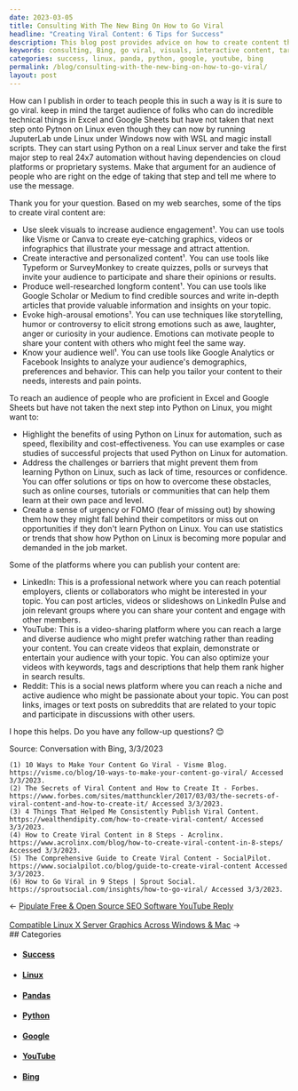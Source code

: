 ```yaml
---
date: 2023-03-05
title: Consulting With The New Bing On How to Go Viral
headline: "Creating Viral Content: 6 Tips for Success"
description: This blog post provides advice on how to create content that will go viral, from using visuals and interactive content to understanding the target audience. I researched six articles on the topic, covering topics such as quality content, platform optimization, and evoking high-arousal emotions. This post is a great resource for anyone looking to create content that will have an impact.
keywords: consulting, Bing, go viral, visuals, interactive content, target audience, quality content, platform optimization, high-arousal emotions, longform content, Excel, Google Sheets, Python, Linux, LinkedIn, YouTube, Reddit, create content, viral content, strategies, optimize, understanding, works best
categories: success, linux, panda, python, google, youtube, bing
permalink: /blog/consulting-with-the-new-bing-on-how-to-go-viral/
layout: post
---
```



How can I publish in order to teach people this in such a way is it is sure to go viral. keep in mind the target audience of folks who can do incredible technical things in Excel and Google Sheets but have not taken that next step onto Pytnon on Linux even though they can now by running JuputerLab unde Linux under Windows now with WSL and magic install scripts. They can start using Python on a real Linux server and take the first major step to real 24x7 automation without having dependencies on cloud platforms or proprietary systems. Make that argument for an audience of people who are right on the edge of taking that step and tell me where to use the message.

Thank you for your question. Based on my web searches, some of the tips to create viral content are:

- Use sleek visuals to increase audience engagement¹. You can use tools like Visme or Canva to create eye-catching graphics, videos or infographics that illustrate your message and attract attention.
- Create interactive and personalized content¹. You can use tools like Typeform or SurveyMonkey to create quizzes, polls or surveys that invite your audience to participate and share their opinions or results.
- Produce well-researched longform content¹. You can use tools like Google Scholar or Medium to find credible sources and write in-depth articles that provide valuable information and insights on your topic.
- Evoke high-arousal emotions¹. You can use techniques like storytelling, humor or controversy to elicit strong emotions such as awe, laughter, anger or curiosity in your audience. Emotions can motivate people to share your content with others who might feel the same way.
- Know your audience well¹. You can use tools like Google Analytics or Facebook Insights to analyze your audience's demographics, preferences and behavior. This can help you tailor your content to their needs, interests and pain points.

To reach an audience of people who are proficient in Excel and Google Sheets but have not taken the next step into Python on Linux, you might want to:

- Highlight the benefits of using Python on Linux for automation, such as speed, flexibility and cost-effectiveness. You can use examples or case studies of successful projects that used Python on Linux for automation.
- Address the challenges or barriers that might prevent them from learning Python on Linux, such as lack of time, resources or confidence. You can offer solutions or tips on how to overcome these obstacles, such as online courses, tutorials or communities that can help them learn at their own pace and level.
- Create a sense of urgency or FOMO (fear of missing out) by showing them how they might fall behind their competitors or miss out on opportunities if they don't learn Python on Linux. You can use statistics or trends that show how Python on Linux is becoming more popular and demanded in the job market.

Some of the platforms where you can publish your content are:

- LinkedIn: This is a professional network where you can reach potential employers, clients or collaborators who might be interested in your topic. You can post articles, videos or slideshows on LinkedIn Pulse and join relevant groups where you can share your content and engage with other members.
- YouTube: This is a video-sharing platform where you can reach a large and diverse audience who might prefer watching rather than reading your content. You can create videos that explain, demonstrate or entertain your audience with your topic. You can also optimize your videos with keywords, tags and descriptions that help them rank higher in search results.
- Reddit: This is a social news platform where you can reach a niche and active audience who might be passionate about your topic. You can post links, images or text posts on subreddits that are related to your topic and participate in discussions with other users.

I hope this helps. Do you have any follow-up questions? 😊

Source: Conversation with Bing, 3/3/2023

    (1) 10 Ways to Make Your Content Go Viral - Visme Blog. https://visme.co/blog/10-ways-to-make-your-content-go-viral/ Accessed 3/3/2023.
    (2) The Secrets of Viral Content and How to Create It - Forbes. https://www.forbes.com/sites/matthunckler/2017/03/03/the-secrets-of-viral-content-and-how-to-create-it/ Accessed 3/3/2023.
    (3) 4 Things That Helped Me Consistently Publish Viral Content. https://wealthendipity.com/how-to-create-viral-content/ Accessed 3/3/2023.
    (4) How to Create Viral Content in 8 Steps - Acrolinx. https://www.acrolinx.com/blog/how-to-create-viral-content-in-8-steps/ Accessed 3/3/2023.
    (5) The Comprehensive Guide to Create Viral Content - SocialPilot. https://www.socialpilot.co/blog/guide-to-create-viral-content Accessed 3/3/2023.
    (6) How to Go Viral in 9 Steps | Sprout Social. https://sproutsocial.com/insights/how-to-go-viral/ Accessed 3/3/2023.


<div class="arrow-links"><div class="post-nav-prev"><span class="arrow">&larr;&nbsp;</span><a href="/blog/pipulate-free-open-source-seo-software-youtube-reply/">Pipulate Free & Open Source SEO Software YouTube Reply</a></div> &nbsp; <div class="post-nav-next"><a href="/blog/compatible-linux-x-server-graphics-across-windows-mac/">Compatible Linux X Server Graphics Across Windows & Mac</a><span class="arrow">&nbsp;&rarr;</span></div></div>
## Categories

<ul>
<li><h4><a href='/success/'>Success</a></h4></li>
<li><h4><a href='/linux/'>Linux</a></h4></li>
<li><h4><a href='/panda/'>Pandas</a></h4></li>
<li><h4><a href='/python/'>Python</a></h4></li>
<li><h4><a href='/google/'>Google</a></h4></li>
<li><h4><a href='/youtube/'>YouTube</a></h4></li>
<li><h4><a href='/bing/'>Bing</a></h4></li></ul>